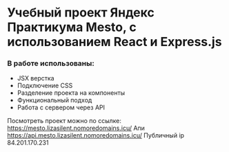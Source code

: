 # Учебный проект Яндекс Практикума Mesto, с использованием React и Express.js

### В работе использованы:

- JSX верстка
- Подключение CSS
- Разделение проекта на компоненты
- Функциональный подход
- Работа с сервером через API


Посмотреть проект можно по ссылке: https://mesto.lizasilent.nomoredomains.icu/ 
Апи https://api.mesto.lizasilent.nomoredomains.icu/ 
Публичный ip 84.201.170.231 
